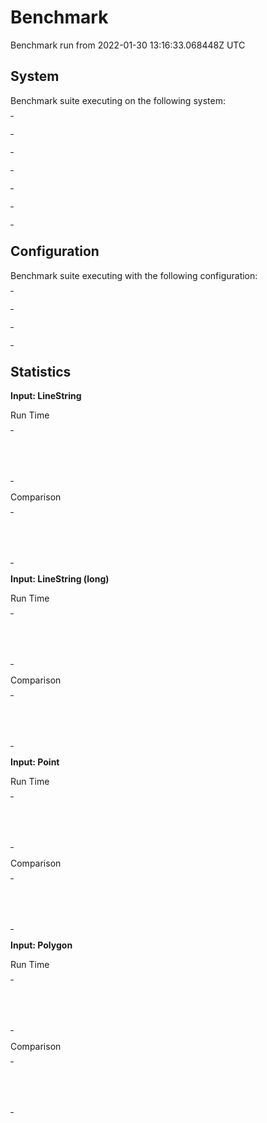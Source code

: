 
# Benchmark

Benchmark run from 2022-01-30 13:16:33.068448Z UTC

## System

Benchmark suite executing on the following system:

<table style="width: 1%">
  <tr>
    <th style="width: 1%; white-space: nowrap">Operating System</th>
    <td>macOS</td>
  </tr><tr>
    <th style="white-space: nowrap">CPU Information</th>
    <td style="white-space: nowrap">Apple M1</td>
  </tr><tr>
    <th style="white-space: nowrap">Number of Available Cores</th>
    <td style="white-space: nowrap">8</td>
  </tr><tr>
    <th style="white-space: nowrap">Available Memory</th>
    <td style="white-space: nowrap">16 GB</td>
  </tr><tr>
    <th style="white-space: nowrap">Elixir Version</th>
    <td style="white-space: nowrap">1.13.1</td>
  </tr><tr>
    <th style="white-space: nowrap">Erlang Version</th>
    <td style="white-space: nowrap">24.1</td>
  </tr>
</table>

## Configuration

Benchmark suite executing with the following configuration:

<table style="width: 1%">
  <tr>
    <th style="width: 1%">:time</th>
    <td style="white-space: nowrap">10 s</td>
  </tr><tr>
    <th>:parallel</th>
    <td style="white-space: nowrap">1</td>
  </tr><tr>
    <th>:warmup</th>
    <td style="white-space: nowrap">2 s</td>
  </tr>
</table>

## Statistics




__Input: LineString__

Run Time

<table style="width: 1%">
  <tr>
    <th>Name</th>
    <th style="text-align: right">IPS</th>
    <th style="text-align: right">Average</th>
    <th style="text-align: right">Devitation</th>
    <th style="text-align: right">Median</th>
    <th style="text-align: right">99th&nbsp;%</th>
  </tr>

  <tr>
    <td style="white-space: nowrap">geo</td>
    <td style="white-space: nowrap; text-align: right">763.59 K</td>
    <td style="white-space: nowrap; text-align: right">1.31 &micro;s</td>
    <td style="white-space: nowrap; text-align: right">&plusmn;3523.82%</td>
    <td style="white-space: nowrap; text-align: right">0.99 &micro;s</td>
    <td style="white-space: nowrap; text-align: right">1.99 &micro;s</td>
  </tr>

  <tr>
    <td style="white-space: nowrap">geometry</td>
    <td style="white-space: nowrap; text-align: right">266.85 K</td>
    <td style="white-space: nowrap; text-align: right">3.75 &micro;s</td>
    <td style="white-space: nowrap; text-align: right">&plusmn;502.23%</td>
    <td style="white-space: nowrap; text-align: right">2.99 &micro;s</td>
    <td style="white-space: nowrap; text-align: right">7.99 &micro;s</td>
  </tr>

</table>


Comparison

<table style="width: 1%">
  <tr>
    <th>Name</th>
    <th style="text-align: right">IPS</th>
    <th style="text-align: right">Slower</th>
  <tr>
    <td style="white-space: nowrap">geo</td>
    <td style="white-space: nowrap;text-align: right">763.59 K</td>
    <td>&nbsp;</td>
  </tr>

  <tr>
    <td style="white-space: nowrap">geometry</td>
    <td style="white-space: nowrap; text-align: right">266.85 K</td>
    <td style="white-space: nowrap; text-align: right">2.86x</td>
  </tr>

</table>




__Input: LineString (long)__

Run Time

<table style="width: 1%">
  <tr>
    <th>Name</th>
    <th style="text-align: right">IPS</th>
    <th style="text-align: right">Average</th>
    <th style="text-align: right">Devitation</th>
    <th style="text-align: right">Median</th>
    <th style="text-align: right">99th&nbsp;%</th>
  </tr>

  <tr>
    <td style="white-space: nowrap">geo</td>
    <td style="white-space: nowrap; text-align: right">4.49 K</td>
    <td style="white-space: nowrap; text-align: right">222.48 &micro;s</td>
    <td style="white-space: nowrap; text-align: right">&plusmn;3.80%</td>
    <td style="white-space: nowrap; text-align: right">226.99 &micro;s</td>
    <td style="white-space: nowrap; text-align: right">244.99 &micro;s</td>
  </tr>

  <tr>
    <td style="white-space: nowrap">geometry</td>
    <td style="white-space: nowrap; text-align: right">1.16 K</td>
    <td style="white-space: nowrap; text-align: right">862.93 &micro;s</td>
    <td style="white-space: nowrap; text-align: right">&plusmn;3.94%</td>
    <td style="white-space: nowrap; text-align: right">853.99 &micro;s</td>
    <td style="white-space: nowrap; text-align: right">963.99 &micro;s</td>
  </tr>

</table>


Comparison

<table style="width: 1%">
  <tr>
    <th>Name</th>
    <th style="text-align: right">IPS</th>
    <th style="text-align: right">Slower</th>
  <tr>
    <td style="white-space: nowrap">geo</td>
    <td style="white-space: nowrap;text-align: right">4.49 K</td>
    <td>&nbsp;</td>
  </tr>

  <tr>
    <td style="white-space: nowrap">geometry</td>
    <td style="white-space: nowrap; text-align: right">1.16 K</td>
    <td style="white-space: nowrap; text-align: right">3.88x</td>
  </tr>

</table>




__Input: Point__

Run Time

<table style="width: 1%">
  <tr>
    <th>Name</th>
    <th style="text-align: right">IPS</th>
    <th style="text-align: right">Average</th>
    <th style="text-align: right">Devitation</th>
    <th style="text-align: right">Median</th>
    <th style="text-align: right">99th&nbsp;%</th>
  </tr>

  <tr>
    <td style="white-space: nowrap">geo</td>
    <td style="white-space: nowrap; text-align: right">1.54 M</td>
    <td style="white-space: nowrap; text-align: right">0.65 &micro;s</td>
    <td style="white-space: nowrap; text-align: right">&plusmn;3636.82%</td>
    <td style="white-space: nowrap; text-align: right">0.99 &micro;s</td>
    <td style="white-space: nowrap; text-align: right">0.99 &micro;s</td>
  </tr>

  <tr>
    <td style="white-space: nowrap">geometry</td>
    <td style="white-space: nowrap; text-align: right">0.76 M</td>
    <td style="white-space: nowrap; text-align: right">1.32 &micro;s</td>
    <td style="white-space: nowrap; text-align: right">&plusmn;1626.82%</td>
    <td style="white-space: nowrap; text-align: right">0.99 &micro;s</td>
    <td style="white-space: nowrap; text-align: right">3.99 &micro;s</td>
  </tr>

</table>


Comparison

<table style="width: 1%">
  <tr>
    <th>Name</th>
    <th style="text-align: right">IPS</th>
    <th style="text-align: right">Slower</th>
  <tr>
    <td style="white-space: nowrap">geo</td>
    <td style="white-space: nowrap;text-align: right">1.54 M</td>
    <td>&nbsp;</td>
  </tr>

  <tr>
    <td style="white-space: nowrap">geometry</td>
    <td style="white-space: nowrap; text-align: right">0.76 M</td>
    <td style="white-space: nowrap; text-align: right">2.04x</td>
  </tr>

</table>




__Input: Polygon__

Run Time

<table style="width: 1%">
  <tr>
    <th>Name</th>
    <th style="text-align: right">IPS</th>
    <th style="text-align: right">Average</th>
    <th style="text-align: right">Devitation</th>
    <th style="text-align: right">Median</th>
    <th style="text-align: right">99th&nbsp;%</th>
  </tr>

  <tr>
    <td style="white-space: nowrap">geo</td>
    <td style="white-space: nowrap; text-align: right">312.92 K</td>
    <td style="white-space: nowrap; text-align: right">3.20 &micro;s</td>
    <td style="white-space: nowrap; text-align: right">&plusmn;514.67%</td>
    <td style="white-space: nowrap; text-align: right">2.99 &micro;s</td>
    <td style="white-space: nowrap; text-align: right">6.99 &micro;s</td>
  </tr>

  <tr>
    <td style="white-space: nowrap">geometry</td>
    <td style="white-space: nowrap; text-align: right">94.81 K</td>
    <td style="white-space: nowrap; text-align: right">10.55 &micro;s</td>
    <td style="white-space: nowrap; text-align: right">&plusmn;120.98%</td>
    <td style="white-space: nowrap; text-align: right">8.99 &micro;s</td>
    <td style="white-space: nowrap; text-align: right">33.99 &micro;s</td>
  </tr>

</table>


Comparison

<table style="width: 1%">
  <tr>
    <th>Name</th>
    <th style="text-align: right">IPS</th>
    <th style="text-align: right">Slower</th>
  <tr>
    <td style="white-space: nowrap">geo</td>
    <td style="white-space: nowrap;text-align: right">312.92 K</td>
    <td>&nbsp;</td>
  </tr>

  <tr>
    <td style="white-space: nowrap">geometry</td>
    <td style="white-space: nowrap; text-align: right">94.81 K</td>
    <td style="white-space: nowrap; text-align: right">3.3x</td>
  </tr>

</table>



